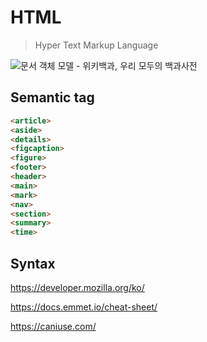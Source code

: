 # HTML

> Hyper Text Markup Language



![문서 객체 모델 - 위키백과, 우리 모두의 백과사전](https://upload.wikimedia.org/wikipedia/commons/thumb/5/5a/DOM-model.svg/1200px-DOM-model.svg.png)



## Semantic tag

```html
<article>
<aside>
<details>
<figcaption>
<figure>
<footer>
<header>
<main>
<mark>
<nav>
<section>
<summary>
<time>
```



## Syntax

https://developer.mozilla.org/ko/

https://docs.emmet.io/cheat-sheet/

https://caniuse.com/
